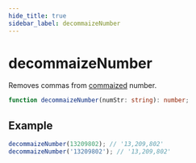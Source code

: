 ```yaml
---
hide_title: true
sidebar_label: decommaizeNumber
---
```


# decommaizeNumber

Removes commas from [commaized](https://slash.page/libraries/common/utils/src/commaize.i18n) number.

```typescript
function decommaizeNumber(numStr: string): number;
```

## Example

```typescript
decommaizeNumber(13209802); // '13,209,802'
decommaizeNumber('13209802'); // '13,209,802'
```
